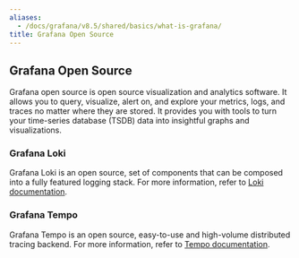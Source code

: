 ```yaml
---
aliases:
  - /docs/grafana/v8.5/shared/basics/what-is-grafana/
title: Grafana Open Source
---
```


## Grafana Open Source

Grafana open source is open source visualization and analytics software. It allows you to query, visualize, alert on, and explore your metrics, logs, and traces no matter where they are stored. It provides you with tools to turn your time-series database (TSDB) data into insightful graphs and visualizations.

### Grafana Loki

Grafana Loki is an open source, set of components that can be composed into a fully featured logging stack. For more information, refer to [Loki documentation](https://grafana.com/docs/loki/latest/).

### Grafana Tempo

Grafana Tempo is an open source, easy-to-use and high-volume distributed tracing backend. For more information, refer to [Tempo documentation](https://grafana.com/docs/tempo/latest/?pg=oss-tempo&plcmt=hero-txt/).
